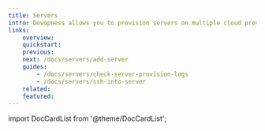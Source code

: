 ```yaml
---
title: Servers
intro: Devopness allows you to provision servers on multiple cloud providers or connect to existing servers. In this section you will learn how to create, inspect, connect and manage servers.
links:
    overview:
    quickstart:
    previous:
    next: /docs/servers/add-server
    guides:
        - /docs/servers/check-server-provision-logs
        - /docs/servers/ssh-into-server
    related:
    featured:
---
```


import DocCardList from '@theme/DocCardList';

<DocCardList />